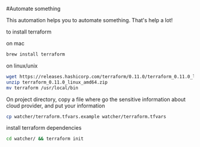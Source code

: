 #Automate something

This automation helps you to automate something.
That's help a lot!

to install terraform

on mac
```bash
brew install terraform
```
on linux/unix
```bash
wget https://releases.hashicorp.com/terraform/0.11.0/terraform_0.11.0_linux_amd64.zip 
unzip terraform_0.11.0_linux_amd64.zip
mv terraform /usr/local/bin 
```

On project directory, copy a file where go the sensitive information about cloud provider, and put your information

```bash
cp watcher/terraform.tfvars.example watcher/terraform.tfvars
```

install terraform dependencies
```bash
cd watcher/ && terraform init
```
